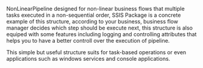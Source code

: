 NonLinearPipeline designed for non-linear business flows that multiple tasks executed in a non-sequential order, SSIS Package is a concrete example of this
structure, according to your business,  business flow manager decides which step should be execute next, this structure is also equiped with some features including logging and controlling attributes that helps you to have a better controll over the execution of pipeline.

This simple but useful structure suits for task-based operations or even applications such as windows services and console applications.
